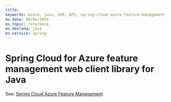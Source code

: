 ```yaml
---
title: 
keywords: Azure, java, SDK, API, spring-cloud-azure-feature-management-web, spring
ms.date: 09/04/2024
ms.topic: reference
ms.devlang: java
ms.service: spring
---
```

# Spring Cloud for Azure feature management web client library for Java

See: [Spring Cloud Azure Feature Management](https://github.com/Azure/azure-sdk-for-java/tree/main/sdk/spring/spring-cloud-azure-feature-management)

